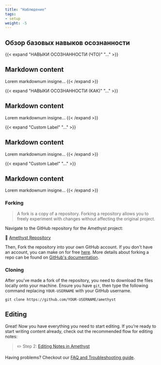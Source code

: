 ```yaml
---
title: "Наблюдение"
tags:
- setup
weight: -5
---
```


## Обзор базовых навыков осознанности
{{< expand "НАВЫКИ ОСОЗНАННОСТИ (ЧТО)" "..." >}}
## Markdown content
Lorem markdownum insigne...
{{< /expand >}}

{{< expand "НАВЫКИ ОСОЗНАННОСТИ (КАК)" "..." >}}
## Markdown content
Lorem markdownum insigne...
{{< /expand >}}

{{< expand "Custom Label" "..." >}}
## Markdown content
Lorem markdownum insigne...
{{< /expand >}}

{{< expand "Custom Label" "..." >}}
## Markdown content
Lorem markdownum insigne...
{{< /expand >}}

### Forking
> A fork is a copy of a repository. Forking a repository allows you to freely experiment with changes without affecting the original project.

Navigate to the GitHub repository for the Amethyst project:

📁 [Amethyst Repository](https://github.com/64bitpandas/amethyst)

Then, Fork the repository into your own GitHub account. If you don't have an account, you can make on for free [here](https://github.com/join). More details about forking a repo can be found on [GitHub's documentation](https://docs.github.com/en/get-started/quickstart/fork-a-repo).

### Cloning
After you've made a fork of the repository, you need to download the files locally onto your machine. Ensure you have `git`, then type the following command replacing `YOUR-USERNAME` with your GitHub username.

```shell
git clone https://github.com/YOUR-USERNAME/amethyst
```

## Editing
Great! Now you have everything you need to start editing. If you're ready to start writing content already, check out the recommended flow for editing notes:

> ✏️ Step 2: [Editing Notes in Amethyst](setup/editing.md)

Having problems? Checkout our [FAQ and Troubleshooting guide](setup/troubleshooting.md).
